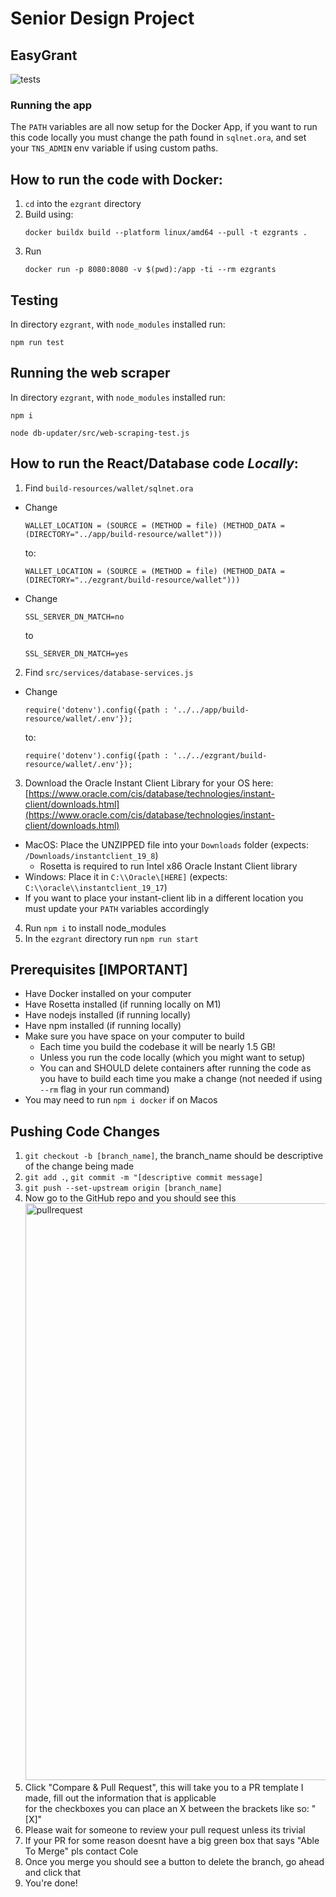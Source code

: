 # Senior Design Project
## EasyGrant

![tests](https://github.com/ColeHausman/EasyGrant/actions/workflows/test_ezgrant.yml/badge.svg?branch=main)

### Running the app
The `PATH` variables are all now setup for the Docker App, if you want to
run this code locally you must change the path found in `sqlnet.ora`, and
set your `TNS_ADMIN` env variable if using custom paths. 
 ## How to run the code with Docker:
1) `cd` into the `ezgrant` directory
2) Build using:
   ```
   docker buildx build --platform linux/amd64 --pull -t ezgrants .
   ```
3) Run
   ```
   docker run -p 8080:8080 -v $(pwd):/app -ti --rm ezgrants
    ```

## Testing
In directory `ezgrant`, with `node_modules` installed run:
```
npm run test
```

## Running the web scraper
In directory `ezgrant`, with `node_modules` installed run:
```
npm i
```

```
node db-updater/src/web-scraping-test.js
```  
   
## How to run the React/Database code *Locally*:
1) Find `build-resources/wallet/sqlnet.ora`
  - Change
    ```
    WALLET_LOCATION = (SOURCE = (METHOD = file) (METHOD_DATA = (DIRECTORY="../app/build-resource/wallet")))
    ```
    to:
    ```
    WALLET_LOCATION = (SOURCE = (METHOD = file) (METHOD_DATA = (DIRECTORY="../ezgrant/build-resource/wallet")))
    ```
  - Change
    ```
    SSL_SERVER_DN_MATCH=no
    ```
    to
    ```
    SSL_SERVER_DN_MATCH=yes
    ```
2) Find `src/services/database-services.js`
  - Change
    ```
    require('dotenv').config({path : '../../app/build-resource/wallet/.env'});
    ```
    to:
    ```
    require('dotenv').config({path : '../../ezgrant/build-resource/wallet/.env'});
    ```
3) Download the Oracle Instant Client Library for your OS here: [https://www.oracle.com/cis/database/technologies/instant-client/downloads.html](https://www.oracle.com/cis/database/technologies/instant-client/downloads.html)
  - MacOS: Place the UNZIPPED file into your `Downloads` folder (expects: `/Downloads/instantclient_19_8`)
    - Rosetta is required to run Intel x86 Oracle Instant Client library
  - Windows: Place it in `C:\\Oracle\[HERE]`  (expects: `C:\\oracle\\instantclient_19_17`)
  - If you want to place your instant-client lib in a different location you must update your `PATH` variables accordingly
4) Run `npm i` to install node_modules
5) In the `ezgrant` directory run `npm run start`

## Prerequisites [IMPORTANT]
- Have Docker installed on your computer
- Have Rosetta installed (if running locally on M1)
- Have nodejs installed (if running locally)
- Have npm installed (if running locally)
- Make sure you have space on your computer to build
  - Each time you build the codebase it will be nearly 1.5 GB!
  - Unless you run the code locally (which you might want to setup)
  - You can and SHOULD delete containers after running the code as you have to build each time you make a change (not needed if using `--rm` flag in your run command)
- You may need to run `npm i docker` if on Macos
## Pushing Code Changes
1) `git checkout -b [branch_name]`, the branch_name should be descriptive of the change being made
2) `git add .`, `git commit -m "[descriptive commit message]`
3) `git push --set-upstream origin [branch_name]`
4) Now go to the GitHub repo and you should see this <img width="923" alt="pullrequest" src="https://github.com/ColeHausman/EasyGrant/assets/55408275/db81082b-ee2c-4fc2-a738-6f723579f497">
5) Click "Compare & Pull Request", this will take you to a PR template I made, fill out the information that is applicable \
for the checkboxes you can place an X between the brackets like so: "[X]"
6) Please wait for someone to review your pull request unless its trivial
7) If your PR for some reason doesnt have a big green box that says "Able To Merge" pls contact Cole
8) Once you merge you should see a button to delete the branch, go ahead and click that
9) You're done!

